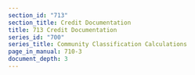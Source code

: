 ```yaml
---
section_id: "713"
section_title: Credit Documentation
title: 713 Credit Documentation
series_id: "700"
series_title: Community Classification Calculations
page_in_manual: 710-3
document_depth: 3
---
```

